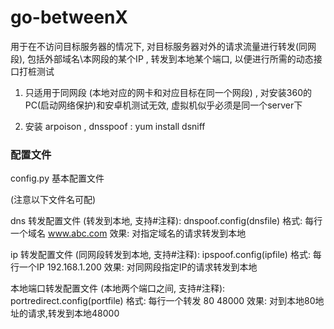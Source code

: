 # go-betweenX
用于在不访问目标服务器的情况下,  对目标服务器对外的请求流量进行转发(同网段),   包括外部域名\本网段的某个IP , 转发到本地某个端口, 以便进行所需的动态接口打桩测试

1)  只适用于同网段 (本地对应的网卡和对应目标在同一个网段)  , 对安装360的PC(启动网络保护)和安卓机测试无效,   虚拟机似乎必须是同一个server下

2)  安装   arpoison   ,  dnsspoof    :  yum install dsniff 

### 配置文件

config.py   基本配置文件 

(注意以下文件名可配)

dns 转发配置文件  (转发到本地, 支持#注释):  		dnspoof.config(dnsfile)		格式:  每行一个域名  www.abc.com			效果: 对指定域名的请求转发到本地

ip  转发配置文件 (同网段转发到本地, 支持#注释):  	ipspoof.config(ipfile)			格式:  每行一个IP 192.168.1.200				效果: 对同网段指定IP的请求转发到本地

本地端口转发配置文件 (本地两个端口之间, 支持#注释):	portredirect.config(portfile)		格式:  每行一个转发 80 48000				效果: 对到本地80地址的请求,转发到本地48000
